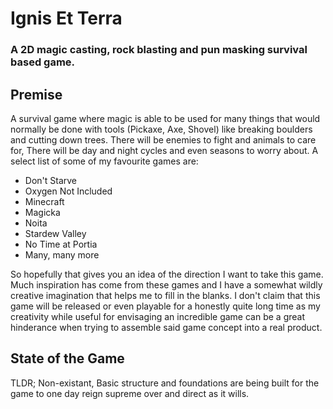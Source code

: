 # Ignis Et Terra
### A 2D magic casting, rock blasting and pun masking survival based game.

## Premise
A survival game where magic is able to be used for many things that would normally be done with tools (Pickaxe, Axe, Shovel) like breaking boulders and cutting down trees. There will be enemies to fight and animals to care for, There will be day and night cycles and even seasons to worry about. A select list of some of my favourite games are:

- Don't Starve
- Oxygen Not Included
- Minecraft
- Magicka
- Noita
- Stardew Valley
- No Time at Portia
- Many, many more

So hopefully that gives you an idea of the direction I want to take this game. Much inspiration has come from these games and I have a somewhat wildly creative imagination that helps me to fill in the blanks. I don't claim that this game will be released or even playable for a honestly quite long time as my creativity while useful for envisaging an incredible game can be a great hinderance when trying to assemble said game concept into a real product.

## State of the Game

TLDR; Non-existant, Basic structure and foundations are being built for the game to one day reign supreme over and direct as it wills.